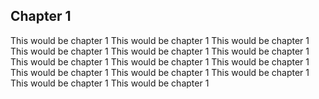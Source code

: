 ## Chapter 1

This would be chapter 1
This would be chapter 1
This would be chapter 1
This would be chapter 1
This would be chapter 1
This would be chapter 1
This would be chapter 1
This would be chapter 1
This would be chapter 1
This would be chapter 1
This would be chapter 1
This would be chapter 1
This would be chapter 1
This would be chapter 1
